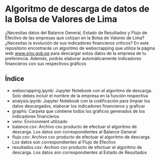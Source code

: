 # Algoritmo de descarga de datos de la Bolsa de Valores de Lima
¿Necesitas datos del Balance General, Estado de Resultados y Flujo de Efectivo de las empresas que cotizan en la Bolsa de Valores de Lima? ¿Necesitas la evolución de sus indicadores financieros críticos?
En este repositorio encontrarás un algoritmo de webscrapping que utiliza la página web www.smv.gob.pe para descargar estos datos de la empresa de tu preferencia. Además, podrás elaborar automáticamente indicadores financieros con sus respectivos gráficos

## Índice
- webscrapping.ipynb: Jupyter Notebook con el algoritmo de descarga. Solo debes incluir el nombre de la empresa en la función respectiva
- analysis.ipynb: Jupyter Notebook con la codificación para limpiar los datos descargados, elaborar los indicadores financieros y graficar
- graphs: Carpeta que contiene todos los gráficos generados de los indicadores financieros
- venv: Environment utilizado
- balance.csv: Archivo csv producto de efectuar el algoritmo de descarga. Los datos son correspondientes al Balance General
- flujo.csv: Archivo csv producto de efectuar el algoritmo de descarga. Los datos son correspondientes al Flujo de Efectivo
- resultados.csv: Archivo csv producto de efectuar el algoritmo de descarga. Los datos son correspondientes al Estado de Resultados
